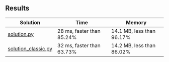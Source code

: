 ## Results
Solution | Time | Memory
---------|------|-------
[solution.py](solution.py) | 28 ms, faster than 85.24% | 14.1 MB, less than 96.17%
[solution_classic.py](solution_classic.py) | 32 ms, faster than 63.73% | 14.2 MB, less than 86.02%